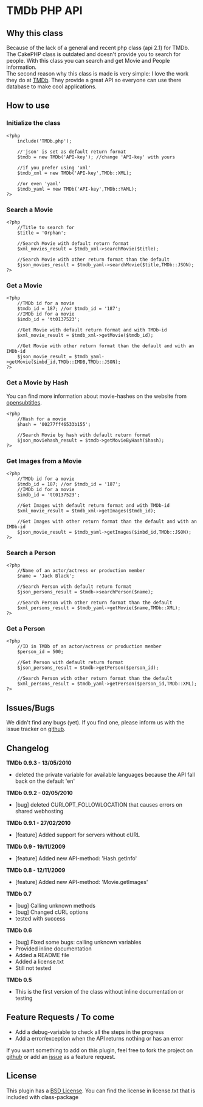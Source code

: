 # TMDb PHP API #

## Why this class ##

Because of the lack of a general and recent php class (api 2.1) for TMDb. The CakePHP class is outdated and doesn't provide you to search for people. With this class you can search and get Movie and People information.  
The second reason why this class is made is very simple: I love the work they do at [TMDb](http://themoviedb.org). They provide a great API so everyone can use there database to make cool applications.

## How to use ##

### Initialize the class ###

    <?php
	    include('TMDb.php');
	    
	    //'json' is set as default return format
	    $tmdb = new TMDb('API-key'); //change 'API-key' with yours
	    
	    //if you prefer using 'xml'
	    $tmdb_xml = new TMDb('API-key',TMDb::XML);
	    
	    //or even 'yaml'
	    $tmdb_yaml = new TMDb('API-key',TMDb::YAML);
	?>

### Search a Movie ###

    <?php
		//Title to search for
		$title = 'Orphan';
		
		//Search Movie with default return format
		$xml_movies_result = $tmdb_xml->searchMovie($title);
		
		//Search Movie with other return format than the default
		$json_movies_result = $tmdb_yaml->searchMovie($title,TMDb::JSON);
    ?>

### Get a Movie ###

    <?php
	    //TMDb id for a movie
		$tmdb_id = 187; //or $tmdb_id = '187';
		//IMDb id for a movie
		$imdb_id = 'tt0137523';
		
		//Get Movie with default return format and with TMDb-id
		$xml_movie_result = $tmdb_xml->getMovie($tmdb_id);
		
		//Get Movie with other return format than the default and with an IMDb-id
		$json_movie_result = $tmdb_yaml->getMovie($imbd_id,TMDb::IMDB,TMDb::JSON);
    ?>

### Get a Movie by Hash ###

You can find more information about movie-hashes on the website from [opensubtitles](http://trac.opensubtitles.org/projects/opensubtitles/wiki/HashSourceCodes).

    <?php
	    //Hash for a movie
		$hash = '00277ff46533b155';
	
      	//Search Movie by hash with default return format
      	$json_moviehash_result = $tmdb->getMovieByHash($hash);
    ?>

### Get Images from a Movie ###

    <?php
	    //TMDb id for a movie
		$tmdb_id = 187; //or $tmdb_id = '187';
		//IMDb id for a movie
		$imdb_id = 'tt0137523';
		
		//Get Images with default return format and with TMDb-id
		$xml_movie_result = $tmdb_xml->getImages($tmdb_id);
		
		//Get Images with other return format than the default and with an IMDb-id
		$json_movie_result = $tmdb_yaml->getImages($imbd_id,TMDb::JSON);
    ?>

### Search a Person ###

	<?php
		//Name of an actor/actress or production member
		$name = 'Jack Black';
		
		//Search Person with default return format
		$json_persons_result = $tmdb->searchPerson($name);
		
		//Search Person with other return format than the default
		$xml_persons_result = $tmdb_yaml->getMovie($name,TMDb::XML);
	?>

### Get a Person ###

	<?php
		//ID in TMDb of an actor/actress or production member
		$person_id = 500;
		
		//Get Person with default return format
		$json_persons_result = $tmdb->getPerson($person_id);
		
		//Search Person with other return format than the default
		$xml_persons_result = $tmdb_yaml->getPerson($person_id,TMDb::XML);
	?>

## Issues/Bugs ##

We didn't find any bugs (yet). If you find one, please inform us with the issue tracker on [github](http://github.com/glamorous/TMDb-PHP-API/issues).

## Changelog ##

**TMDb 0.9.3 - 13/05/2010**

- deleted the private variable for available languages because the API fall back on the default 'en'

**TMDb 0.9.2 - 02/05/2010**

- [bug] deleted CURLOPT_FOLLOWLOCATION that causes errors on shared webhosting

**TMDb 0.9.1 - 27/02/2010**

- [feature] Added support for servers without cURL

**TMDb 0.9 - 19/11/2009**

- [feature] Added new API-method: 'Hash.getInfo'

**TMDb 0.8 - 12/11/2009**

- [feature] Added new API-method: 'Movie.getImages'

**TMDb 0.7**

- [bug] Calling unknown methods
- [bug] Changed cURL options
- tested with success

**TMDb 0.6**

- [bug] Fixed some bugs: calling unknown variables
- Provided inline documentation
- Added a README file
- Added a license.txt
- Still not tested
  
**TMDb 0.5**

- This is the first version of the class without inline documentation or testing   

## Feature Requests / To come ##

- Add a debug-variable to check all the steps in the progress
- Add a error/exception when the API returns nothing or has an error

If you want something to add on this plugin, feel free to fork the project on [github](http://github.com/glamorous/TMDb-PHP-API) or add an [issue](http://github.com/glamorous/TMDb-PHP-API/issues) as a feature request.

## License ##

This plugin has a [BSD License](http://www.opensource.org/licenses/bsd-license.php). You can find the license in license.txt that is included with class-package